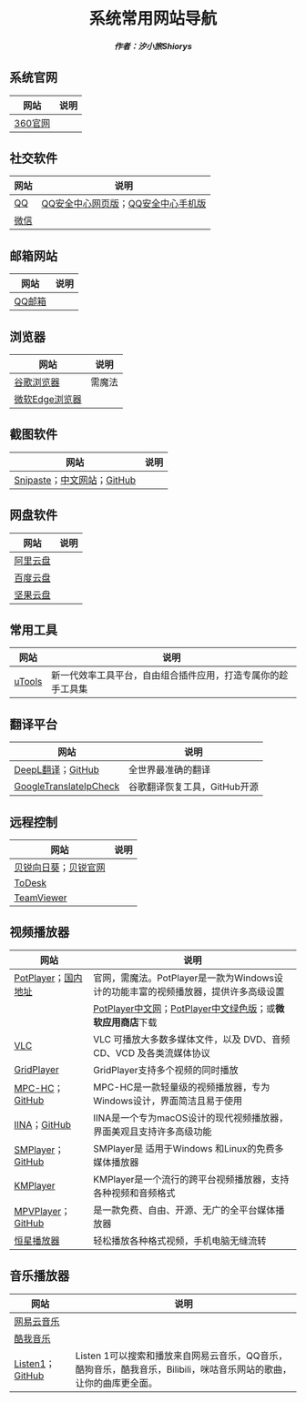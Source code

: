 <center><h1>系统常用网站导航</h1></center>

<center><h5>作者：汐小旅Shiorys</h5></center>



## 系统官网

| 网站                           | 说明 |
| ------------------------------ | ---- |
| [360官网](https://www.360.cn/) |      |





## 社交软件

| 网站                           | 说明                                                         |
| ------------------------------ | ------------------------------------------------------------ |
| [QQ](https://im.qq.com/)       | [QQ安全中心网页版](https://accounts.qq.com/)；[QQ安全中心手机版](https://aq.qq.com/cn2/manage/mbtoken/mbtoken_home) |
| [微信](https://weixin.qq.com/) |                                                              |





## 邮箱网站

| 网站                           | 说明 |
| ------------------------------ | ---- |
| [QQ邮箱](https://mail.qq.com/) |      |





## 浏览器

| 网站                                                   | 说明   |
| ------------------------------------------------------ | ------ |
| [谷歌浏览器](https://www.google.com/chrome)            | 需魔法 |
| [微软Edge浏览器](https://www.microsoft.com/en-us/edge) |        |





## 截图软件

| 网站                                                         | 说明 |
| ------------------------------------------------------------ | ---- |
| [Snipaste](https://www.snipaste.com/)；[中文网站](https://zh.snipaste.com/)；[GitHub](https://github.com/Snipaste/feedback) |      |





## 网盘软件

| 网站                                     | 说明 |
| ---------------------------------------- | ---- |
| [阿里云盘](https://www.aliyundrive.com/) |      |
| [百度云盘](https://pan.baidu.com/)       |      |
| [坚果云盘](https://www.jianguoyun.com/)  |      |





## 常用工具

| 网站                       | 说明                                                         |
| -------------------------- | ------------------------------------------------------------ |
| [uTools](https://u.tools/) | 新一代效率工具平台，自由组合插件应用，打造专属你的趁手工具集 |





## 翻译平台

| 网站                                                         | 说明                         |
| ------------------------------------------------------------ | ---------------------------- |
| [DeepL翻译](https://www.deepl.com)；[GitHub](https://github.com/DeepLcom) | 全世界最准确的翻译           |
| [GoogleTranslateIpCheck](https://github.com/Ponderfly/GoogleTranslateIpCheck) | 谷歌翻译恢复工具，GitHub开源 |





## 远程控制

| 网站                                                         | 说明 |
| ------------------------------------------------------------ | ---- |
| [贝锐向日葵](https://sunlogin.oray.com/)；[贝锐官网](https://www.oray.com/) |      |
| [ToDesk](https://www.todesk.com/)                            |      |
| [TeamViewer](https://www.teamviewer.cn/)                     |      |





## 视频播放器

| 网站                                                         | 说明                                                         |
| ------------------------------------------------------------ | ------------------------------------------------------------ |
| [PotPlayer](https://potplayer.daum.net/)；[国内地址](http://potplayer.tv/) | 官网，需魔法。PotPlayer是一款为Windows设计的功能丰富的视频播放器，提供许多高级设置 |
|                                                              | [PotPlayer中文网](http://www.potplayercn.com/)；[PotPlayer中文绿色版](https://potplayer.org/)；或**微软应用商店**下载 |
| [VLC](https://www.videolan.org/)                             | VLC 可播放大多数多媒体文件，以及 DVD、音频 CD、VCD 及各类流媒体协议 |
| [GridPlayer](https://github.com/vzhd1701/gridplayer)         | GridPlayer支持多个视频的同时播放                             |
| [MPC-HC](https://mpc-hc.org/)；[GitHub](https://github.com/mpc-hc/mpc-hc) | MPC-HC是一款轻量级的视频播放器，专为Windows设计，界面简洁且易于使用 |
| [IINA](https://iina.io/)；[GitHub](https://github.com/iina/iina) | IINA是一个专为macOS设计的现代视频播放器，界面美观且支持许多高级功能 |
| [SMPlayer](https://www.smplayer.info/)；[GitHub](https://github.com/smplayer-dev/smplayer) | SMPlayer是 适用于Windows 和Linux的免费多媒体播放器           |
| [KMPlayer](https://www.kmplayer.com/)                        | KMPlayer是一个流行的跨平台视频播放器，支持各种视频和音频格式 |
| [MPVPlayer](https://mpv.io/)；[GitHub](https://github.com/mpv-player/mpv) | 是一款免费、自由、开源、无广的全平台媒体播放器               |
| [恒星播放器](https://www.stellarplayer.com/)                 | 轻松播放各种格式视频，手机电脑无缝流转                       |





## 音乐播放器

| 网站                                                         | 说明                                                         |
| ------------------------------------------------------------ | ------------------------------------------------------------ |
| [网易云音乐](https://music.163.com/)                         |                                                              |
| [酷我音乐](http://www.kuwo.cn/)                              |                                                              |
| [Listen1](http://listen1.github.io/listen1/)；[GitHub](https://github.com/listen1) | Listen 1可以搜索和播放来自网易云音乐，QQ音乐，酷狗音乐，酷我音乐，Bilibili，咪咕音乐网站的歌曲，让你的曲库更全面。 |